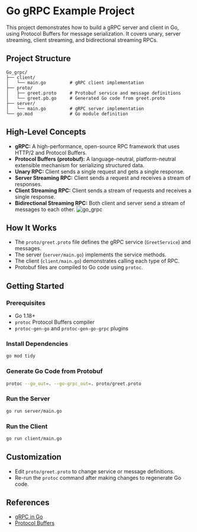 # Go gRPC Example Project

This project demonstrates how to build a gRPC server and client in Go, using Protocol Buffers for message serialization. It covers unary, server streaming, client streaming, and bidirectional streaming RPCs.

## Project Structure

```
Go_grpc/
├── client/
│   └── main.go         # gRPC client implementation
├── proto/
│   ├── greet.proto     # Protobuf service and message definitions
│   └── greet.pb.go     # Generated Go code from greet.proto
├── server/
│   └── main.go         # gRPC server implementation
└── go.mod              # Go module definition
```

## High-Level Concepts

- **gRPC:** A high-performance, open-source RPC framework that uses HTTP/2 and Protocol Buffers.
- **Protocol Buffers (protobuf):** A language-neutral, platform-neutral extensible mechanism for serializing structured data.
- **Unary RPC:** Client sends a single request and gets a single response.
- **Server Streaming RPC:** Client sends a request and receives a stream of responses.
- **Client Streaming RPC:** Client sends a stream of requests and receives a single response.
- **Bidirectional Streaming RPC:** Both client and server send a stream of messages to each other.
![go_grpc](https://github.com/user-attachments/assets/d32fe88c-0c05-4fc7-8ccc-afe5708e4fb8)


## How It Works

- The `proto/greet.proto` file defines the gRPC service (`GreetService`) and messages.
- The server (`server/main.go`) implements the service methods.
- The client (`client/main.go`) demonstrates calling each type of RPC.
- Protobuf files are compiled to Go code using `protoc`.

## Getting Started

### Prerequisites

- Go 1.18+
- `protoc` Protocol Buffers compiler
- `protoc-gen-go` and `protoc-gen-go-grpc` plugins

### Install Dependencies

```sh
go mod tidy
```

### Generate Go Code from Protobuf

```sh
protoc --go_out=. --go-grpc_out=. proto/greet.proto
```

### Run the Server

```sh
go run server/main.go
```

### Run the Client

```sh
go run client/main.go
```

## Customization

- Edit `proto/greet.proto` to change service or message definitions.
- Re-run the `protoc` command after making changes to regenerate Go code.

## References

- [gRPC in Go](https://grpc.io/docs/languages/go/)
- [Protocol Buffers](https://developers.google.com/protocol-buffers)
